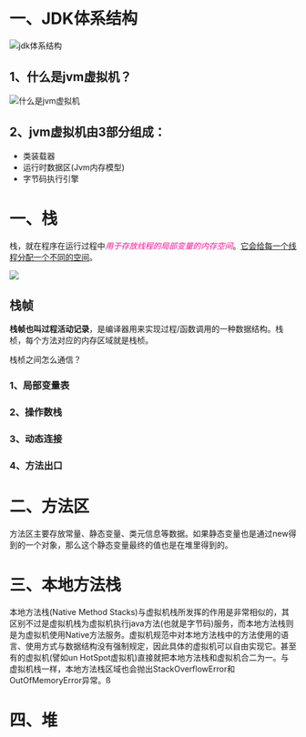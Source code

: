 # 一、JDK体系结构

![jdk体系结构](http://notebook-1.aoae.top/15991959213634)

## 1、什么是jvm虚拟机？

![什么是jvm虚拟机](http://notebook-1.aoae.top/15991984404739)

## 2、jvm虚拟机由3部分组成：

* 类装载器
* 运行时数据区(Jvm内存模型)
* 字节码执行引擎

# 一、栈

栈，就在程序在运行过程中<i style="color:deeppink;">用于存放线程的局部变量的内存空间</i>。<u>它会给每一个线程分配一个不同的空间</u>。

![](http://notebook-1.aoae.top/15992905412781)

## 栈帧

**栈帧也叫过程活动记录**，是编译器用来实现过程/函数调用的一种数据结构。栈桢，每个方法对应的内存区域就是栈桢。

栈桢之间怎么通信？

### 1、局部变量表

### 2、操作数栈

### 3、动态连接

### 4、方法出口



# 二、方法区

方法区主要存放常量、静态变量、类元信息等数据。如果静态变量也是通过new得到的一个对象，那么这个静态变量最终的值也是在堆里得到的。

# 三、本地方法栈

本地方法栈(Native Method Stacks)与虚拟机栈所发挥的作用是非常相似的，其区别不过是虚拟机栈为虚拟机执行java方法(也就是字节码)服务，而本地方法栈则是为虚拟机使用Native方法服务。虚拟机规范中对本地方法栈中的方法使用的语言、使用方式与数据结构没有强制规定，因此具体的虚拟机可以自由实现它。甚至有的虚拟机(譬如un HotSpot虚拟机)直接就把本地方法栈和虚拟机合二为一。与虚拟机栈一样，本地方法栈区域也会抛出StackOverflowError和OutOfMemoryError异常。ß

# 四、堆


